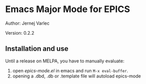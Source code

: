 # Emacs Major Mode for EPICS

Author: Jernej Varlec

Version: 0.2.2

## Installation and use

Until a release on MELPA, you have to manually evaluate:
1. open *epics-mode.el* in emacs and run `M-x eval-buffer`.
2. opening a .dbd, .db or .template file will autoload epics-mode
